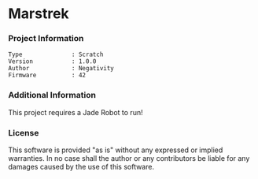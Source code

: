 Marstrek
================



### Project Information
```
Type              : Scratch
Version           : 1.0.0
Author            : Negativity
Firmware          : 42
```

### Additional Information
This project requires a Jade Robot to run!

### License
This software is provided "as is" without any expressed or implied warranties.  In no case shall the author or any contributors be liable for any damages caused by the use of this software.

